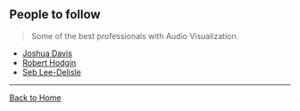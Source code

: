 ## People to follow
> Some of the best professionals with Audio Visualization.

* [Joshua Davis](http://www.joshuadavis.com/)
* [Robert Hodgin](http://roberthodgin.com/)
* [Seb Lee-Delisle](http://seb.ly/)


---
[Back to Home](https://github.com/willianjusten/awesome-audio-visualization#awesome-audio-visualization)

